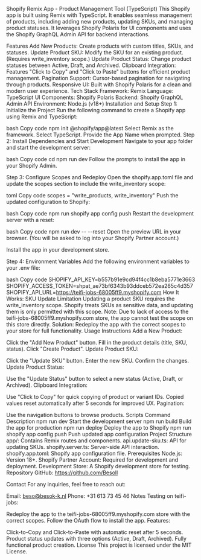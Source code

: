 Shopify Remix App - Product Management Tool (TypeScript)
This Shopify app is built using Remix with TypeScript. It enables seamless management of products, including adding new products, updating SKUs, and managing product statuses. It leverages Shopify Polaris for UI components and uses the Shopify GraphQL Admin API for backend interactions.

Features
Add New Products: Create products with custom titles, SKUs, and statuses.
Update Product SKU: Modify the SKU for an existing product. (Requires write_inventory scope.)
Update Product Status: Change product statuses between Active, Draft, and Archived.
Clipboard Integration: Features "Click to Copy" and "Click to Paste" buttons for efficient product management.
Pagination Support: Cursor-based pagination for navigating through products.
Responsive UI: Built with Shopify Polaris for a clean and modern user experience.
Tech Stack
Framework: Remix
Language: TypeScript
UI Components: Shopify Polaris
Backend: Shopify GraphQL Admin API
Environment: Node.js (v18+)
Installation and Setup
Step 1: Initialize the Project
Run the following command to create a Shopify app using Remix and TypeScript:

bash
Copy code
npm init @shopify/app@latest
Select Remix as the framework.
Select TypeScript.
Provide the App Name when prompted.
Step 2: Install Dependencies and Start Development
Navigate to your app folder and start the development server:

bash
Copy code
cd <App Name>
npm run dev
Follow the prompts to install the app in your Shopify Admin.

Step 3: Configure Scopes and Redeploy
Open the shopify.app.toml file and update the scopes section to include the write_inventory scope:

toml
Copy code
scopes = "write_products, write_inventory"
Push the updated configuration to Shopify:

bash
Copy code
npm run shopify app config push
Restart the development server with a reset:

bash
Copy code
npm run dev -- --reset
Open the preview URL in your browser. (You will be asked to log into your Shopify Partner account.)

Install the app in your development store.

Step 4: Environment Variables
Add the following environment variables to your .env file:

bash
Copy code
SHOPIFY_API_KEY=b557b91e9cd94f4cc1b8eba5771e3663
SHOPIFY_ACCESS_TOKEN=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
SHOPIFY_API_URL=https://teifi-jobs-68005ff9.myshopify.com
How It Works: SKU Update Limitation
Updating a product SKU requires the write_inventory scope.
Shopify treats SKUs as sensitive data, and updating them is only permitted with this scope.
Note: Due to lack of access to the teifi-jobs-68005ff9.myshopify.com store, the app cannot test the scope on this store directly.
Solution: Redeploy the app with the correct scopes to your store for full functionality.
Usage Instructions
Add a New Product:

Click the "Add New Product" button.
Fill in the product details (title, SKU, status).
Click "Create Product".
Update Product SKU:

Click the "Update SKU" button.
Enter the new SKU.
Confirm the changes.
Update Product Status:

Use the "Update Status" button to select a new status (Active, Draft, or Archived).
Clipboard Integration:

Use "Click to Copy" for quick copying of product or variant IDs.
Copied values reset automatically after 5 seconds for improved UX.
Pagination:

Use the navigation buttons to browse products.
Scripts
Command	Description
npm run dev	Start the development server
npm run build	Build the app for production
npm run deploy	Deploy the app to Shopify
npm run shopify app config push	Push updated app configuration
Project Structure
app/: Contains Remix routes and components.
api.update-sku.ts: API for updating SKUs.
shopify.server.ts: Server-side API interaction.
shopify.app.toml: Shopify app configuration file.
Prerequisites
Node.js: Version 18+.
Shopify Partner Account: Required for development and deployment.
Development Store: A Shopify development store for testing.
Repository
GitHub: https://github.com/Besoll

Contact
For any inquiries, feel free to reach out:

Email: beso@besok-k.nl
Phone: +31 613 73 45 46
Notes
Testing on teifi-jobs:

Redeploy the app to the teifi-jobs-68005ff9.myshopify.com store with the correct scopes.
Follow the OAuth flow to install the app.
Features:

Click-to-Copy and Click-to-Paste with automatic reset after 5 seconds.
Product status updates with three options (Active, Draft, Archived).
Fully functional product creation.
License
This project is licensed under the MIT License.